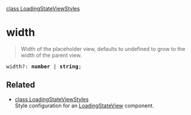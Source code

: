 [class LoadingStateViewStyles](LoadingStateViewStyles.md)

# width

> Width of the placeholder view, defaults to undefined to grow to the width of the parent view.

<pre class="docgen_signature">width?: <b>number</b> | <b>string</b>;</pre>

## Related

- [<!--{ref:class}-->class LoadingStateViewStyles](LoadingStateViewStyles.md) \
    Style configuration for an [LoadingStateView](LoadingStateView.md) component.
